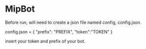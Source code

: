 # MipBot
Before run, will need to create a json file named config, config.json.

config.json = 
{
	"prefix": "PREFIX",
	"token":"TOKEN"
}

insert your token and prefix of your bot.
